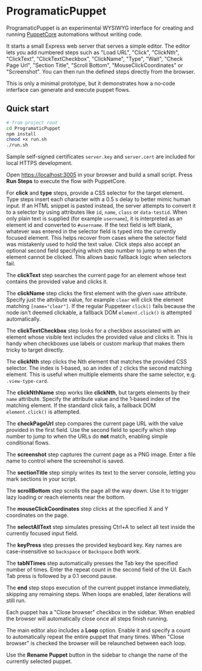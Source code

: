 # ProgramaticPuppet

ProgramaticPuppet is an experimental WYSIWYG interface for creating and running [PuppetCore](https://github.com/alfe-ai/PuppetCore) automations without writing code.

It starts a small Express web server that serves a simple editor.  The editor lets you add numbered steps such as "Load URL", "Click", "ClickNth", "ClickText", "ClickTextCheckbox", "ClickName", "Type", "Wait", "Check Page Url", "Section Title", "Scroll Bottom", "MouseClickCoordinates" or "Screenshot".  You can then run the defined steps directly from the browser.

This is only a minimal prototype, but it demonstrates how a no‑code interface can generate and execute puppet flows.

## Quick start

```bash
# from project root
cd ProgramaticPuppet
npm install
chmod +x run.sh
./run.sh
```

Sample self-signed certificates `server.key` and `server.cert` are included for
local HTTPS development.

Open [https://localhost:3005](https://localhost:3005) in your browser and build a small script.  Press **Run Steps** to execute the flow with PuppetCore.

For **click** and **type** steps, provide a CSS selector for the target element.
Type steps insert each character with a 0.5 s delay to better mimic human input.
If an HTML snippet is pasted instead, the server attempts to convert it to a
selector by using attributes like `id`, `name`, `class` or `data-testid`. When only plain text
is supplied (for example `username`), it is interpreted as an element id and
converted to `#username`.
If the text field is left blank, whatever was entered in the selector field is
typed into the currently focused element. This helps recover from cases where
the selector field was mistakenly used to hold the text value.
Click steps also accept an optional second field specifying which step number to jump to when the element cannot be clicked. This allows basic fallback logic when selectors fail.

The **clickText** step searches the current page for an element whose text
contains the provided value and clicks it.

The **clickName** step clicks the first element with the given `name`
attribute. Specify just the attribute value, for example `clear` will click the
element matching `[name="clear"]`. If the regular Puppeteer `click()` fails
because the node isn't deemed clickable, a fallback DOM `element.click()` is
attempted automatically.

The **clickTextCheckbox** step looks for a checkbox associated with an element
whose visible text includes the provided value and clicks it. This is handy when
checkboxes use labels or custom markup that makes them tricky to target
directly.

The **clickNth** step clicks the Nth element that matches the provided CSS
selector. The index is 1‑based, so an index of `2` clicks the second matching
element. This is useful when multiple elements share the same selector, e.g.
`.view-type-card`.

The **clickNthName** step works like **clickNth**, but targets elements by their
`name` attribute. Specify the attribute value and the 1‑based index of the
matching element. If the standard click fails, a fallback DOM `element.click()`
is attempted.

The **checkPageUrl** step compares the current page URL with the value provided
in the first field. Use the second field to specify which step number to jump
to when the URLs do **not** match, enabling simple conditional flows.

The **screenshot** step captures the current page as a PNG image. Enter a file
name to control where the screenshot is saved.

The **sectionTitle** step simply writes its text to the server console, letting you mark sections in your script.

The **scrollBottom** step scrolls the page all the way down. Use it to trigger
lazy loading or reach elements near the bottom.

The **mouseClickCoordinates** step clicks at the specified X and Y coordinates on the page.

The **selectAllText** step simulates pressing Ctrl+A to select all text inside the
currently focused input field.

The **keyPress** step presses the provided keyboard key. Key names are case-insensitive so `backspace` or `Backspace` both work.

The **tabNTimes** step automatically presses the Tab key the specified number of
times. Enter the repeat count in the second field of the UI. Each Tab press is
followed by a 0.1 second pause.

The **end** step stops execution of the current puppet instance immediately,
skipping any remaining steps. When loops are enabled, later iterations will
still run.

Each puppet has a "Close browser" checkbox in the sidebar. When enabled the
browser will automatically close once all steps finish running.

<!--
Each puppet also stores a **printifyProductURL** value. Set this URL in the text
field above the loop options. The new `loadPrintifyProductURL` step uses this
value to navigate directly to the configured product page.
-->

The main editor also includes a **Loop** option. Enable it and specify a count
to automatically repeat the entire puppet that many times. When "Close browser"
is checked the browser will be relaunched between each loop.

Use the **Rename Puppet** button in the sidebar to change the name of the
currently selected puppet.
